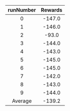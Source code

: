 | runNumber | Rewards |
|:-:|:-:|
|0|-147.0|
|1|-146.0|
|2|-93.0|
|3|-144.0|
|4|-143.0|
|5|-145.0|
|6|-145.0|
|7|-142.0|
|8|-143.0|
|9|-144.0|
| Average |-139.2|